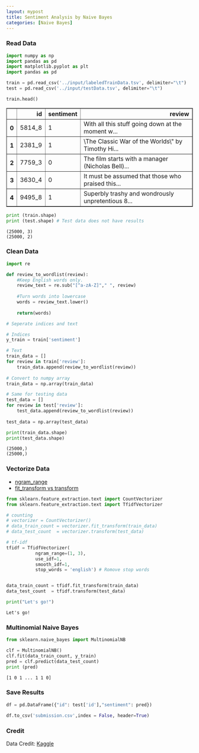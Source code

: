 ```yaml
---
layout: mypost
title: Sentiment Analysis by Naive Bayes
categories: [Naive Bayes]
---
```


### Read Data 


```python
import numpy as np 
import pandas as pd 
import matplotlib.pyplot as plt 
import pandas as pd

train = pd.read_csv('../input/labeledTrainData.tsv', delimiter="\t")
test = pd.read_csv('../input/testData.tsv', delimiter="\t")

train.head()                
```




<div>
<style scoped>
    .dataframe tbody tr th:only-of-type {
        vertical-align: middle;
    }

    .dataframe tbody tr th {
        vertical-align: top;
    }

    .dataframe thead th {
        text-align: right;
    }
</style>
<table border="1" class="dataframe">
  <thead>
    <tr style="text-align: right;">
      <th></th>
      <th>id</th>
      <th>sentiment</th>
      <th>review</th>
    </tr>
  </thead>
  <tbody>
    <tr>
      <th>0</th>
      <td>5814_8</td>
      <td>1</td>
      <td>With all this stuff going down at the moment w...</td>
    </tr>
    <tr>
      <th>1</th>
      <td>2381_9</td>
      <td>1</td>
      <td>\The Classic War of the Worlds\" by Timothy Hi...</td>
    </tr>
    <tr>
      <th>2</th>
      <td>7759_3</td>
      <td>0</td>
      <td>The film starts with a manager (Nicholas Bell)...</td>
    </tr>
    <tr>
      <th>3</th>
      <td>3630_4</td>
      <td>0</td>
      <td>It must be assumed that those who praised this...</td>
    </tr>
    <tr>
      <th>4</th>
      <td>9495_8</td>
      <td>1</td>
      <td>Superbly trashy and wondrously unpretentious 8...</td>
    </tr>
  </tbody>
</table>
</div>




```python
print (train.shape)
print (test.shape) # Test data does not have results
```

    (25000, 3)
    (25000, 2)


### Clean Data 


```python
import re  

def review_to_wordlist(review):
    #Keep English words only. 
    review_text = re.sub("[^a-zA-Z]"," ", review)
    
    #Turn words into lowercase
    words = review_text.lower()
    
    return(words)

# Seperate indices and text

# Indices
y_train = train['sentiment']

# Text
train_data = []
for review in train['review']:
    train_data.append(review_to_wordlist(review))
    
# Convert to numpy array      
train_data = np.array(train_data)

# Same for testing data
test_data = []
for review in test['review']:
    test_data.append(review_to_wordlist(review))
    
test_data = np.array(test_data)

print(train_data.shape)
print(test_data.shape)
```

    (25000,)
    (25000,)


### Vectorize Data 
* [ngram_range](https://www.kaggle.com/c/avito-demand-prediction/discussion/58819)
* [fit_transform vs transform](https://datascience.stackexchange.com/questions/12321/difference-between-fit-and-fit-transform-in-scikit-learn-models)


```python
from sklearn.feature_extraction.text import CountVectorizer 
from sklearn.feature_extraction.text import TfidfVectorizer

# counting
# vectorizer = CountVectorizer()
# data_train_count = vectorizer.fit_transform(train_data)
# data_test_count  = vectorizer.transform(test_data)

# tf-idf
tfidf = TfidfVectorizer(
           ngram_range=(1, 3),  
           use_idf=1,
           smooth_idf=1,
           stop_words = 'english') # Romove stop words


data_train_count = tfidf.fit_transform(train_data)
data_test_count  = tfidf.transform(test_data)

print("Let's go!")
```

    Let's go!


### Multinomial Naive Bayes


```python
from sklearn.naive_bayes import MultinomialNB 

clf = MultinomialNB()
clf.fit(data_train_count, y_train)
pred = clf.predict(data_test_count)
print (pred)
```

    [1 0 1 ... 1 1 0]


### Save Results


```python
df = pd.DataFrame({"id": test['id'],"sentiment": pred})

df.to_csv('submission.csv',index = False, header=True)
```

### Credit

Data Credit: [Kaggle](https://www.kaggle.com/c/word2vec-nlp-tutorial/)
